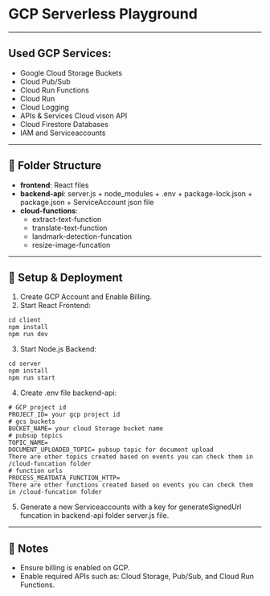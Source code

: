 # GCP Serverless Playground
---
## Used GCP Services:
   - Google Cloud Storage Buckets
   - Cloud Pub/Sub
   - Cloud Run Functions
   - Cloud Run
   - Cloud Logging
   - APIs & Services Cloud vison API
   - Cloud Firestore Databases
   - IAM and Serviceaccounts

---
## 📁 Folder Structure

- **frontend**: React files
- **backend-api**: server.js + node_modules + .env + package-lock.json + package.json + ServiceAccount json file 
- **cloud-functions**: 
  - extract-text-function
  - translate-text-function
  - landmark-detection-funcation
  - resize-image-funcation
---

## 🚀 Setup & Deployment

1. Create GCP Account and Enable Billing.
2. Start React Frontend:
```
cd client
npm install
npm run dev
```
3. Start Node.js Backend:
```
cd server
npm install
npm run start
```
4. Create .env file backend-api:
```
# GCP project id
PROJECT_ID= your gcp project id
# gcs buckets
BUCKET_NAME= your cloud Storage bucket name 
# pubsup topics
TOPIC_NAME= 
DOCUMENT_UPLOADED_TOPIC= pubsup topic for document upload
There are other topics created based on events you can check them in /cloud-funcation folder
# function urls
PROCESS_MEATDATA_FUNCTION_HTTP=
There are other functions created based on events you can check them in /cloud-funcation folder
```

5. Generate a new Serviceaccounts with a key for generateSignedUrl funcation in backend-api folder server.js file.

---

## 📌 Notes
* Ensure billing is enabled on GCP.
* Enable required APIs such as: Cloud Storage, Pub/Sub, and Cloud Run Functions.